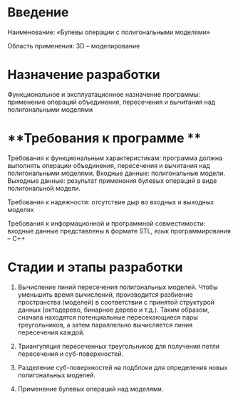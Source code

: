# **Введение**

Наименование: «Булевы операции с полигональными моделями»

Область применения: 3D – моделирование

# **Назначение разработки**

Функциональное и эксплуатационное назначение программы: применение операций объединения, пересечения и вычитания над полигональными моделями

# **Требования к программе **

Требования к функциональным характеристикам: программа должна выполнять операции объединения, пересечения и вычитания над полигональными моделями. Входные данные: полигональные модели. Выходные данные: результат применения булевых операций в виде полигональной модели.

Требования к надежности: отсутствие дыр во входных и выходных моделях

Требования к информационной и программной совместимости: входные данные представлены в формате STL, язык программирования – C++

# **Стадии и этапы разработки**

1.  Вычисление линий пересечения полигональных моделей. Чтобы уменьшить время вычислений, производится разбиение пространства (моделей) в соответствии с принятой структурой данных (октодерево, бинарное дерево и т.д.). Таким образом, сначала находятся потенциальные пересекающиеся пары треугольников, а затем параллельно вычисляется линия пересечения каждой.

2.  Триангуляция пересеченных треугольников для получения петли пересечения и суб-поверхностей.

3.  Разделение суб-поверхностей на подблоки для определения новых полигональных моделей.

4.  Применение булевых операций над моделями.
